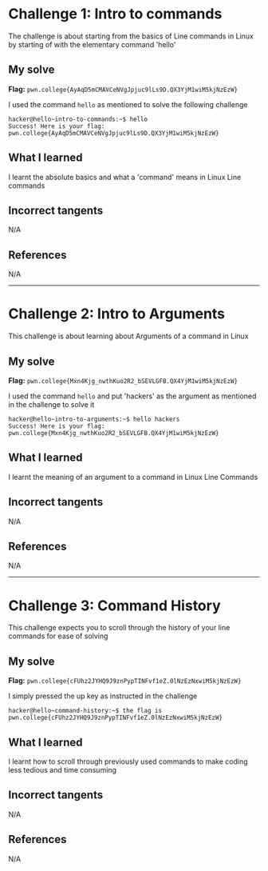 # Challenge 1: Intro to commands
The challenge is about starting from the basics of Line commands in Linux by starting of with the elementary command 'hello'

## My solve
**Flag:** `pwn.college{AyAqD5mCMAVCeNVgJpjuc9lLs9D.QX3YjM1wiM5kjNzEzW}`

I used the command `hello` as mentioned to solve the following challenge
```
hacker@hello~intro-to-commands:~$ hello
Success! Here is your flag:
pwn.college{AyAqD5mCMAVCeNVgJpjuc9lLs9D.QX3YjM1wiM5kjNzEzW}
```

## What I learned 
I learnt the absolute basics and what a 'command' means in Linux Line commands

## Incorrect tangents 
N/A

## References 
N/A

------------------------------------------------------------------------------------------------------------------------------
# Challenge 2: Intro to Arguments
This challenge is about learning about Arguments of a command in Linux

## My solve
**Flag:** `pwn.college{Mxn4Kjg_nwthKuo2R2_bSEVLGFB.QX4YjM1wiM5kjNzEzW}`

I used the command `hello` and put 'hackers' as the argument as mentioned in the challenge to solve it
```
hacker@hello~intro-to-arguments:~$ hello hackers
Success! Here is your flag:
pwn.college{Mxn4Kjg_nwthKuo2R2_bSEVLGFB.QX4YjM1wiM5kjNzEzW}
```

## What I learned
I learnt the meaning of an argument to a command in Linux Line Commands

## Incorrect tangents 
N/A

## References 
N/A

------------------------------------------------------------------------------------------------------------------------------
# Challenge 3: Command History
This challenge expects you to scroll through the history of your line commands for ease of solving

## My solve
**Flag:** `pwn.college{cFUhz2JYHQ9J9znPypTINFvf1eZ.0lNzEzNxwiM5kjNzEzW}`

I simply pressed the up key as instructed in the challenge
```
hacker@hello~command-history:~$ the flag is pwn.college{cFUhz2JYHQ9J9znPypTINFvf1eZ.0lNzEzNxwiM5kjNzEzW}
```

## What I learned 
I learnt how to scroll through previously used commands to make coding less tedious and time consuming

## Incorrect tangents 
N/A

## References 
N/A


